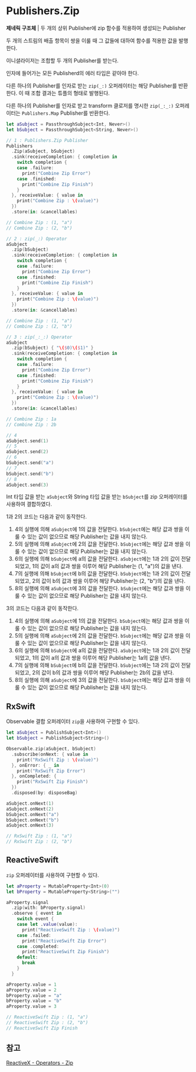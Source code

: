 # Publishers.Zip

**제네릭 구조체** | 두 개의 상위 Publisher에 zip 함수를 적용하여 생성되는 Publisher

두 개의 스트림의 배출 항목이 쌍을 이룰 때 그 값들에 대하여 함수를 적용한 값을 발행한다.

이니셜라이저는 조합할 두 개의 Publisher를 받는다.

인자에 들어가는 모든 Publisherd의 에러 타입은 같아야 한다.

다른 하나의 Publisher를 인자로 받는 `zip(_:)` 오퍼레이터는 해당 Publisher를 반환한다. 이 때 조합 결과는 튜플의 형태로 발행된다.

다른 하나의 Publisher를 인자로 받고 transform 클로저를 명시한 `zip(_:_:)` 오퍼레이터는 `Publishers.Map` Publisher를 반환한다.

```swift
let aSubject = PassthroughSubject<Int, Never>()
let bSubject = PassthroughSubject<String, Never>()

// 1 : Publishers.Zip Publisher
Publishers
  .Zip(aSubject, bSubject)
  .sink(receiveCompletion: { completion in
    switch completion {
    case .failure:
      print("Combine Zip Error")
    case .finished:
      print("Combine Zip Finish")
    }
  }, receiveValue: { value in
    print("Combine Zip : \(value)")
  })
  .store(in: &cancellables)

// Combine Zip : (1, "a")
// Combine Zip : (2, "b")

// 2 : zip(_:) Operator
aSubject
  .zip(bSubject)
  .sink(receiveCompletion: { completion in
    switch completion {
    case .failure:
      print("Combine Zip Error")
    case .finished:
      print("Combine Zip Finish")
    }
  }, receiveValue: { value in
    print("Combine Zip : \(value)")
  })
  .store(in: &cancellables)

// Combine Zip : (1, "a")
// Combine Zip : (2, "b")

// 3 : zip(_:_:) Operator
aSubject
  .zip(bSubject) { "\($0)\($1)" }
  .sink(receiveCompletion: { completion in
    switch completion {
    case .failure:
      print("Combine Zip Error")
    case .finished:
      print("Combine Zip Finish")
    }
  }, receiveValue: { value in
    print("Combine Zip : \(value)")
  })
  .store(in: &cancellables)

// Combine Zip : 1a
// Combine Zip : 2b

// 4
aSubject.send(1)
// 5
aSubject.send(2)
// 6
bSubject.send("a")
// 7
bSubject.send("b")
// 8
aSubject.send(3)
```

Int 타입 값을 받는 `aSubject`와 String 타입 값을 받는 `bSubject`를 zip 오퍼레이터를 사용하여 결합하였다.

1과 2의 코드는 다음과 같이 동작한다.

1. 4의 실행에 의해 `aSubject`에 1의 값을 전달한다. `bSubject`에는 해당 값과 쌍을 이룰 수 있는 값이 없으므로 해당 Publisher는 값을 내지 않는다.
2. 5의 실행에 의해 `aSubject`에 2의 값을 전달한다. `bSubject`에는 해당 값과 쌍을 이룰 수 있는 값이 없으므로 해당 Publisher는 값을 내지 않는다.
3. 6의 실행에 의해 `bSubject`에 a의 값을 전달한다. `aSubject`에는 1과 2의 값이 전달되었고, 1의 값이 a의 값과 쌍을 이루어 해당 Publisher는 (1, "a")의 값을 낸다.
4. 7의 실행에 의해 `bSubject`에 b의 값을 전달한다. `bSubject`에는 1과 2의 값이 전달되었고, 2의 값이 b의 값과 쌍을 이루어 해당 Publisher는 (2, "b")의 값을 낸다.
5. 8의 실행에 의해 `aSubject`에 3의 값을 전달한다. `bSubject`에는 해당 값과 쌍을 이룰 수 있는 값이 없으므로 해당 Publisher는 값을 내지 않는다.

3의 코드는 다음과 같이 동작한다.

1. 4의 실행에 의해 `aSubject`에 1의 값을 전달한다. `bSubject`에는 해당 값과 쌍을 이룰 수 있는 값이 없으므로 해당 Publisher는 값을 내지 않는다.
2. 5의 실행에 의해 `aSubject`에 2의 값을 전달한다. `bSubject`에는 해당 값과 쌍을 이룰 수 있는 값이 없으므로 해당 Publisher는 값을 내지 않는다.
3. 6의 실행에 의해 `bSubject`에 a의 값을 전달한다. `aSubject`에는 1과 2의 값이 전달되었고, 1의 값이 a의 값과 쌍을 이루어 해당 Publisher는 1a의 값을 낸다.
4. 7의 실행에 의해 `bSubject`에 b의 값을 전달한다. `bSubject`에는 1과 2의 값이 전달되었고, 2의 값이 b의 값과 쌍을 이루어 해당 Publisher는 2b의 값을 낸다.
5. 8의 실행에 의해 `aSubject`에 3의 값을 전달한다. `bSubject`에는 해당 값과 쌍을 이룰 수 있는 값이 없으므로 해당 Publisher는 값을 내지 않는다.

## RxSwift

Observable 결합 오퍼레이터 `zip`을 사용하여 구현할 수 있다.

```swift
let aSubject = PublishSubject<Int>()
let bSubject = PublishSubject<String>()

Observable.zip(aSubject, bSubject)
  .subscribe(onNext: { value in
    print("RxSwift Zip : \(value)")
  }, onError: { _ in
    print("RxSwift Zip Error")
  }, onCompleted: {
    print("RxSwift Zip Finish")
  })
  .disposed(by: disposeBag)

aSubject.onNext(1)
aSubject.onNext(2)
bSubject.onNext("a")
bSubject.onNext("b")
aSubject.onNext(3)

// RxSwift Zip : (1, "a")
// RxSwift Zip : (2, "b")
```

## ReactiveSwift

`zip` 오퍼레이터를 사용하여 구현할 수 있다.

```swift
let aProperty = MutableProperty<Int>(0)
let bProperty = MutableProperty<String>("")

aProperty.signal
  .zip(with: bProperty.signal)
  .observe { event in
    switch event {
    case let .value(value):
      print("ReactiveSwift Zip : \(value)")
    case .failed:
      print("ReactiveSwift Zip Error")
    case .completed:
      print("ReactiveSwift Zip Finish")
    default:
      break
    }
  }

aProperty.value = 1
aProperty.value = 2
bProperty.value = "a"
bProperty.value = "b"
aProperty.value = 3

// ReactiveSwift Zip : (1, "a")
// ReactiveSwift Zip : (2, "b")
// ReactiveSwift Zip Finish
```

## 참고

[ReactiveX - Operators - Zip](http://reactivex.io/documentation/operators/zip.html)